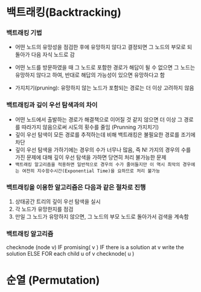 # 백트래킹(Backtracking)

### 백트래킹 기법
- 어떤 노드의 유망성을 점검한 후에 유망하지 않다고 결정되면 그 노드의 부모로 되돌아가 다음 자식 노드로 감

- 어떤 노드를 방문하였을 때 그 노드로 포함한 경로가 해답이 될 수 없으면 그 노드는 유망하지 않다고 하여, 반대로 해답의 가능성이 있으면 유망하다고 함

- 가지치기(pruning): 유망하지 않는 노드가 포함되는 경로는 더 이상 고려하지 않음

### 백트래킹과 깊이 우선 탐색과의 차이
- 어떤 노드에서 출발하는 경로가 해결책으로 이어질 것 같지 않으면 더 이상 그 경로를 따라가지 않음으로써 시도의 횟수를 줄임 (Prunning 가지치기)
- 깊이 우선 탐색이 모든 경로를 추적하는데 비해 백트래킹은 불필요한 경로를 조기에 차단
- 깊이 우선 탐색을 가하기에는 경우의 수가 너무나 많음, 즉 N! 가지의 경우의 수를 가진 문제에 대해 깊이 우선 탐색을 가하면 당연히 처리 불가능한 문제
- `백트래킹 알고리즘을 적용하면 일반적으로 경우의 수가 줄어들지만 이 역시 최악의 경우에는 여전히 지수함수시간(Exponential Time)을 요하므로 처리 불가능`

### 백트래킹을 이용한 알고리즘은 다음과 같은 절차로 진행
1. 상태공간 트리의 깊이 우선 탐색을 실시
2. 각 노드가 유망한지를 점검
3. 만일 그 노드가 유망하지 않으면, 그 노드의 부모 노드로 돌아가서 검색을 계속함

### 백트래킹 알고리즘

checknode (node v)
    IF promising( v )
        IF there is a solution at v
            write the solution
        ELSE
            FOR each child u of v
                checknode( u )

# 순열 (Permutation)